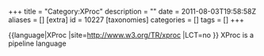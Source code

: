 +++
title = "Category:XProc"
description = ""
date = 2011-08-03T19:58:58Z
aliases = []
[extra]
id = 10227
[taxonomies]
categories = []
tags = []
+++

{{language|XProc
|site=http://www.w3.org/TR/xproc
|LCT=no
}}
XProc is a pipeline language
